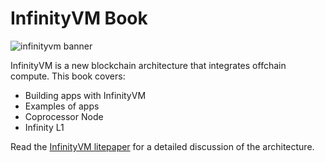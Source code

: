 # InfinityVM Book

![infinityvm banner](./assets/infinityvm-banner.png)

InfinityVM is a new blockchain architecture that integrates offchain compute. This book covers:

- Building apps with InfinityVM
- Examples of apps
- Coprocessor Node
- Infinity L1

Read the [InfinityVM litepaper](https://infinityvm.xyz/infinityvm_litepaper.pdf) for a detailed discussion of the architecture.
